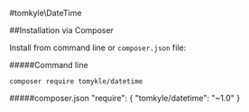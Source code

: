 #tomkyle\DateTime


##Installation via Composer

Install from command line or `composer.json` file:

#####Command line
    
    composer require tomykle/datetime

#####composer.json
    "require": {
        "tomkyle/datetime": "~1.0"
    }
